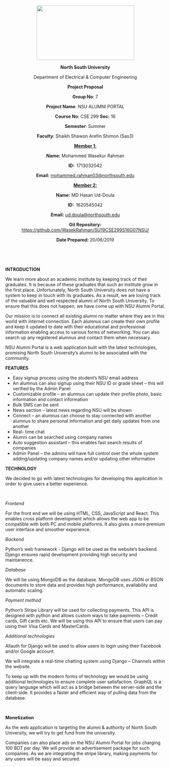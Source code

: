 <p style="text-align: center;">&nbsp;</p>
<p style="text-align: center;">&nbsp;</p>
<p align="center"><strong><img src="https://media.dhakatribune.com/uploads/2016/11/nsulogo.jpg" alt="" width="307" height="172" /></strong></p>
<p align="center"><strong>North South University</strong></p>
<p align="center">Department of Electrical &amp; Computer Engineering</p>
<p align="center"><strong>Project Proposal</strong></p>
<p align="center"><strong>Group No</strong>: 7</p>
<p align="center"><strong>Project Name</strong>: NSU ALUMNI PORTAL</p>
<p align="center"><strong>Course No</strong>: CSE 299 <strong>Sec</strong><strong>:</strong> 16</p>
<p align="center"><strong>Semester</strong>: Summer</p>
<p align="center"><strong>Faculty</strong>: Shaikh Shawon Arefin Shimon (Sas3)</p>
<p align="center"><strong><u>Member 1</u></strong><u>:</u></p>
<p align="center"><strong>Name</strong><strong>:</strong> Mohammed Wasekur Rahman</p>
<p align="center"><strong>ID</strong><strong>:&nbsp; </strong>1713032042</p>
<p align="center"><strong>Email</strong><strong>:</strong> <a href="mailto:mohammed.rahman03@northsouth.edu">mohammed.rahman03@northsouth.edu</a></p>
<p align="center"><strong><u>Member 2</u></strong><strong><u>:</u></strong></p>
<p align="center"><strong>Name</strong><strong>:</strong> MD Hasan Ud-Doula</p>
<p align="center"><strong>ID</strong><strong>:&nbsp; </strong>1620545042</p>
<p align="center"><strong>Email</strong><strong>:</strong> <a href="mailto:ud.doula@northsouth.edu">ud.doula@northsouth.edu</a></p>
<p align="center"><strong>Git Repository</strong><strong>: </strong><a href="https://github.com/WasekRahman/SU19CSE299S16G07NSU/">https://github.com/WasekRahman/SU19CSE299S16G07NSU/</a></p>
<p align="center"><strong>Date Prepared</strong><strong>: </strong>20/06/2019</p>
<p><strong>&nbsp;</strong></p>
<p><strong>&nbsp;</strong></p>
<p><strong>INTRODUCTION</strong></p>
<p>We learn more about an academic institute by keeping track of their graduates. It is because of these graduates that such an institute grow in the first place. Unfortunately, North South University does not have a system to keep in touch with its graduates. As a result, we are losing track of the valuable and well respected alumni of North South University. To ensure that this does not happen, we have come up with NSU Alumni Portal.</p>
<p>Our mission is to connect all existing alumni no matter where they are in this world with internet connection. Each alumnus can create their own profile and keep it updated to date with their educational and professional information enabling access to various forms of networking. You can also search up any registered alumnus and contact them when necessary.</p>
<p>NSU Alumni Portal is a web application built with the latest technologies, promising North South University&rsquo;s alumni to be associated with the community.</p>
<p><strong>FEATURES</strong></p>
<ul>
<li>Easy signup process using the student&rsquo;s NSU email address</li>
<li>An alumnus can also signup using their NSU ID or grade sheet &ndash; this will verified by the Admin Panel</li>
<li>Customizable profile &ndash; an alumnus can update their profile photo, basic information and contact information</li>
<li>Bulk SMS can be sent</li>
<li>News section &ndash; latest news regarding NSU will be shown</li>
<li>Connect &ndash; an alumnus can choose to stay connected with another alumnus to share personal information and get daily updates from one another</li>
<li>Real- time chat</li>
<li>Alumni can be searched using company names</li>
<li>Auto suggestion assistant &ndash; this enables fast search results of companies</li>
<li>Admin Panel &ndash; the admins will have full control over the whole system adding/updating company names and/or updating other information</li>
</ul>
<p><strong>TECHNOLOGY</strong></p>
<p>We decided to go with latest technologies for developing this application in order to give users a better experience.</p>
<p>&nbsp;</p>
<p><em>Frontend</em></p>
<p>For the front end we will be using HTML, CSS, JavaScript and React. This enables cross platform development which allows the web app to be compatible with both PC and mobile platforms. It also gives a more premium user interface and smoother experience.</p>
<p><em>Backend</em></p>
<p>Python&rsquo;s web framework - Django will be used as the website&rsquo;s backend. Django ensures rapid development providing high security and maintanence.</p>
<p><em>Database</em></p>
<p>We will be using MongoDB as the database. MongoDB uses JSON or BSON documents to store data and provides high performance, availability and automatic scaling.</p>
<p><em>Payment method</em></p>
<p>Python&rsquo;s Stripe Library will be used for collecting payments. This API is designed with python and allows custom ways to take payments &ndash; Credit cards, Gift cards etc. We will be using this API to ensure that users can pay using their Visa Cards and MasterCards.</p>
<p><em>Additional technologies</em></p>
<p>Allauth for Django will be used to allow users to login using their Facebook and/or Google account.</p>
<p>We will integrate a real-time chatting system using Django &ndash; Channels within the website.</p>
<p>To keep up with the modern forms of technology we would be using additional technologies to ensure complete user satisfaction. GraphQL is a query language which will act as a bridge between the server-side and the client-side. It provides a faster and efficient way of pulling data from the database.</p>
<p>&nbsp;</p>
<p><strong>Monetization</strong></p>
<p>As the web application is targeting the alumni &amp; authority of North South University, we will try to get fund from the university.</p>
<p>Companies can also place ads on the NSU Alumni Portal for jobs charging 100 BDT per day. We will provide an advertisement package for such companies. As we are integrating the stripe library, making payments for any users will be easy and secured.</p>
<p>&nbsp;</p>
